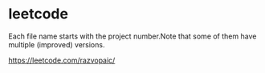 # leetcode

Each file name starts with the project number.Note that some of them have multiple (improved) versions.

https://leetcode.com/razvopaic/
